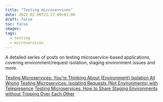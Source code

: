 ```yaml
---
title: "Testing microservices"
date: 2022-02-06T21:27:00+01:00
draft: false
toc: false
images:
tags:
  - testing
  - microservices
---
```




A detailed series of posts on testing microservice-based applications, covering environment/request isolation, staging environment issues and more.

[Testing Microservices: You’re Thinking About (Environment) Isolation All Wrong](https://blog.getambassador.io/testing-microservices-youre-thinking-about-environment-isolation-all-wrong-84f22034a6ef)
[Testing Microservices: Isolating Requests (Not Environments) with Telepresence](https://blog.getambassador.io/testing-microservices-isolating-requests-not-environments-with-telepresence-f22535789253)
[Testing Microservices: How to Share Staging Environments without Tripping Over Each Other](https://blog.getambassador.io/testing-microservices-how-to-share-staging-environments-without-tripping-over-each-other-b07e393eb31c)

